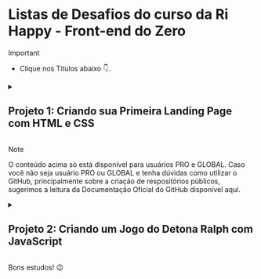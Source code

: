 # Listas de Desafios do curso da Ri Happy - Front-end do Zero

> [!IMPORTANT]
>
> - Clique nos Titulos abaixo :point_down:.

<details>

<summary>

## Projeto 1: Criando sua Primeira Landing Page com HTML e CSS

 </summary>

### Entendendo o Desafio do Projeto 1

    Seja criativo(a)! Explore todos os conceitos que aprendemos nessa imersão e replique (ou melhore, porque não) este projeto prático. Para isso, seu próprio repositório e, com isso, aumente ainda mais seu portfólio de projetos no GitHub!

    Dica: você pode dar um "fork" no Repositório do GitHub (App) para organizar suas alterações e evoluções, mantendo uma referência direta ao código original.
     
### GitHub do Projeto 1

    Todo código-fonte desenvolvido para este conteúdo foi versionado no GitHub, no seguinte endereço:
    https://github.com/digitalinnovationone/trilha-css-desafio-01
     
### Figma do Projeto 1

    O link do protótipo utilizado no Figma está disponível no seguinte endereço:
    https://www.figma.com/file/3PiokoJj9IhGDnNiWAJbz7/DIO---Desafio-01?node-id=0%3A1
     
    Dúvidas de como usar o GitHub?
    Assista essa curta aula com Felipe Aguiar, clicando aqui. (conteúdo não obrigatório para a conclusão do Desafio de Projeto)
</details>

> [!Note]
> O conteúdo acima só está disponível para usuários PRO e GLOBAL. Caso você não seja usuário PRO ou GLOBAL e tenha dúvidas como utilizar o GitHub, principalmente sobre a criação de respositórios públicos, sugerimos a leitura da Documentação Oficial do GitHub disponível aqui.

<details>

<summary>

## Projeto 2: Criando um Jogo do Detona Ralph com JavaScript

</summary>

### Entendendo o Desafio do Projeto 2

#### 🎯 AGORA É A SUA VEZ

Chegou a hora de colocar em prática tudo aquilo que você aprendeu durante esse projeto.

#### 👨‍💻 OBJETIVO do Projeto 2

Sua missão vai ser reproduzir passo passo o projeto visto nessa aula, ao final
suba seu projeto no Github e compartilhe conosco clicando no botão "Entregar Projeto" e cole o link do seu repositório do Github.

#### 🔗 Links Úteis do Projeto 2

Sabemos que toda jornada tem seus desafios, por isso separamos alguns links que podem te ajudar durante esse processo:

- Veja como entregar seu desafio de projeto no Github: Como entregar seu desafio de projeto
- Código-fonte deste Desafio de Projeto:Código-fonte do projeto

</details>

Bons estudos!  😉
